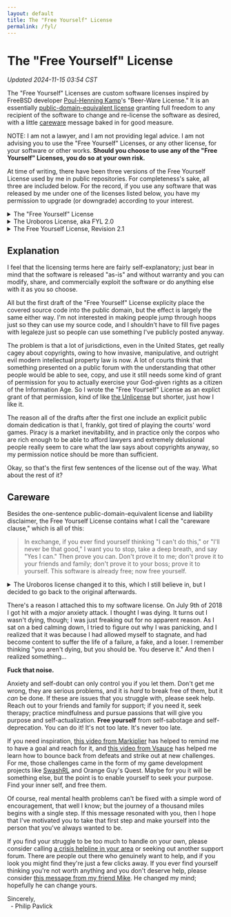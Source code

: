 ```yaml
---
layout: default
title: The "Free Yourself" License
permalink: /fyl/
---
```


The "Free Yourself" License
===========================

_Updated 2024-11-15 03:54 CST_

The "Free Yourself" Licenses are custom software licenses inspired by FreeBSD
developer [Poul-Henning Kamp][phk]'s "Beer-Ware License."  It is an
essentially [public-domain-equivalent license][pde license] granting full
freedom to any recipient of the software to change and re-license the software
as desired, with a little [careware][careware] message baked in for good
measure.

<span class = "important">NOTE: I am not a lawyer, and I am not providing legal
advice.  I am not advising you to use the "Free Yourself" Licenses, or any
other license, for your software or other works.  <strong>Should you choose to
use any of the "Free Yourself" Licenses, you do so at your own
risk.</strong></span>

At time of writing, there have been three versions of the Free Yourself
License used by me in public repositories.  For completeness's sake, all three
are included below.  For the record, if you use any software that was released
by me under one of the licenses listed below, you have my permission to upgrade
(or downgrade) according to your interest.

<details>
<summary>The "Free Yourself" License</summary>
<p>
&lt;email@sample.com&gt; wrote this file.  Feel free to do whatever
you want with it so long as you don't hold me liable for any damages;
there is no warranty.  In exchange, if you ever find yourself thinking
"I can't do this," or "I'll never be that good," I want you to stop,
take a deep breath, and say "Yes I can."  Then prove you can.  Don't
prove it to me; don't prove it to your friends and family; don't prove
it to your boss; prove it to yourself.  This software is already free;
now free yourself.<br />
&nbsp;&nbsp;- Philip Pavlick
</p>
<p>
For more information about the rationale behind this licensing, see
https://pavlick.net/fyl/
</p>
(<a href="/files/fyl.txt">Download text file</a>)
</details>

<details>
<summary>The Uroboros License, aka FYL 2.0</summary>
<p>
This is public domain software.  Feel free to do whatever you want with it
so long as you don't hold me liable for any damages - there is no warranty.
</p>
<p>
If you want to pay me back for it, you can do so by taking ten minutes or
more out of each day to remind yourself that you are valuable and your life
is worth living, and treating yourself like someone worth taking care of.
This software is already free; now free yourself.
</p>
(<a href="/files/uroboros-license.txt">Download text file</a>)
</details>

<details>
<summary>The Free Yourself License, Revision 2.1</summary>
<p>
This is public domain software.  Feel free to do whatever you want with it
so long as you don't hold me liable for any damages - there is no warranty.
</p>
<p>
In exchange, if you ever find yourself thinking "I can't do this," or "I'll
never be that good," I want you to stop, take a deep breath, and say "Yes I
can."  Then prove you can.  Don't prove it to me; don't prove it to your
friends and family; don't prove it to your boss; prove it to yourself.
This software is already free; now free yourself.
</p>
<p>
For more information, refer to &lt;https://www.pavlick.net/fyl&gt;
</p>
(<a href="/files/fyl-2.1.txt">Download text file</a>)
</details>

Explanation
-----------

I feel that the licensing terms here are fairly self-explanatory; just
bear in mind that the software is released "as-is" and without
warranty and you can modify, share, and commercially exploit the
software or do anything else with it as you so choose.

All but the first draft of the "Free Yourself" License explicity place the
covered source code into the public domain, but the effect is largely the
same either way.  I'm not interested in making people jump through hoops
just so they can use my source code, and I shouldn't have to fill five
pages with legaleze just so people can use something I've publicly posted
anyway.

The problem is that a lot of jurisdictions, even in the United States, get
really cagey about copyrights, owing to how invasive, manipulative, and
outright evil modern intellectual property law is now.  A lot of courts
think that something presented on a public forum with the understanding
that other people would be able to see, copy, and use it still needs some
kind of grant of permission for you to actually exercise your God-given
rights as a citizen of the Information Age.
So I wrote the "Free Yourself" License as an explict grant of that
permission, kind of like [the Unlicense][Unlicense]
but shorter, just how I like it.

The reason all of the drafts after the first one include an explicit public
domain dedication is that I, frankly, got tired of playing the courts' word
games.  Piracy is a market inevitability, and in practice only the corpos
who are rich enough to be able to afford lawyers and extremely delusional
people really seem to care what the law says about copyrights anyway, so my
permission notice should be more than sufficient.

Okay, so that's the first few sentences of the license out of the way.  What
about the rest of it?

Careware
--------

Besides the one-sentence public-domain-equivalent license and
liability disclaimer, the Free Yourself License contains what I call
the "careware clause," which is all of this:

> In exchange, if you ever find yourself thinking "I can't do this," or
> "I'll never be that good," I want you to stop, take a deep breath, and
> say "Yes I can."  Then prove you can.  Don't prove it to me; don't
> prove it to your friends and family; don't prove it to your boss;
> prove it to yourself.  This software is already free; now free
> yourself.

<details>
<summary>The Uroboros license changed it to this, which I still believe in,
but I decided to go back to the original afterwards.</summary>
<p>
If you want to pay me back for it, you can do so by taking ten minutes or
more out of each day to remind yourself that you are valuable and your life
is worth living, and treating yourself like someone worth taking care of.
This software is already free; now free yourself.
</p>
</details>

There's a reason I attached this to my software license.  On July 9th
of 2018 I got hit with a _major_ anxiety attack.  I thought I
was dying.  It turns out I wasn't dying, though; I was just freaking
out for no apparent reason.  As I sat on a bed calming down, I tried
to figure out why I was panicking, and I realized that it was because
I had allowed myself to stagnate, and had become content to suffer the
life of a failure, a fake, and a loser.  I remember thinking "you
aren't dying, but you should be.  You deserve it."  And then I
realized something...

**Fuck that noise.**

Anxiety and self-doubt can only control you if you let them.  Don't
get me wrong, they are serious problems, and it is _hard_ to
break free of them, but it _can_ be done.  If these are issues
that you struggle with, please seek help.  Reach out to your friends
and family for support; if you need it, seek therapy; practice
mindfulness and pursue passions that will give you purpose and
self-actualization.  **Free yourself** from self-sabotage
and self-deprecation.  You can do it!  It's not too late.  It's never
too late.

If you need inspiration, [this video from Markiplier][Markiplier] has helped
to remind me to have a goal and reach for it, and
[this video from Vsauce][Vsauce] has helped me learn how to bounce back from
defeats and strike out at new challenges.  For me, those challenges
came in the form of my game development projects like [SwashRL][SwashRL] and
Orange Guy's Quest.  Maybe for you it will be something else, but the point
is to enable yourself to seek your purpose.  Find your inner self, and free
them.

Of course, real mental health problems can't be fixed with a simple
word of encouragement, that well I know; but the journey of a thousand
miles begins with a single step.  If this message resonated with you,
then I hope that I've motivated you to take that first step and make
yourself into the person that you've always wanted to be.

If you find your struggle to be too much to handle on your own, please
consider calling [a crisis helpline in your area][helplines] or seeking out
another support forum.  There are people out there who genuinely want to help,
and if you look you might find they're just a few clicks away.  If you ever
find yourself thinking you're not worth anything and you don't deserve help,
please consider [this message from my friend Mike][Mike].  He changed my mind;
hopefully he can change yours.

Sincerely,  
&nbsp;&nbsp;- Philip Pavlick

[phk]: http://people.freebsd.org/~phk/
[pde license]: https://en.wikipedia.org/wiki/Public-domain-equivalent_license
[careware]: https://en.wikipedia.org/wiki/Careware
[permissive license]: https://en.wikipedia.org/wiki/Permissive_software_license
[public domain]: https://en.wikipedia.org/wiki/Public_domain
[Unlicense]: https://unlicense.org/

[Markiplier]: https://www.youtube.com/watch?v=Nn7d6Bnbr28&t=77
[Vsauce]: https://www.youtube.com/watch?v=qGgIC1GkBCw
[Mike]: https://www.youtube.com/watch?v=G1roCscTXjg
[helplines]: https://en.wikipedia.org/wiki/List_of_suicide_crisis_lines

[SwashRL]: https://swash.link/
